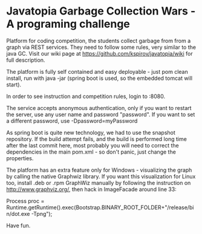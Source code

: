 Javatopia Garbage Collection Wars - A programing challenge
==

Platform for coding competition, the students collect garbage from from a graph via REST services. They need to follow some rules, very similar to the java GC.
Visit our wiki page at https://github.com/kspirov/javatopia/wiki for full description.

The platform is fully self contained and easy deployable - just  pom clean install,  run with java -jar (spring boot is used, so the embedded tomcat will start).

In order to see instruction and competition rules, login to  :8080.

The service accepts anonymous authentication, only if you want to restart the server, use any user name and password "password". If you want to set a different password, use  -Dpassword=myPassword

As spring boot is quite new technology, we had to use the snapshot repository. If the build attempt fails, and the build is performed long time after the last commit here, most probably you will need to correct the dependencies in the main pom.xml - so don't panic, just change the properties.

The platform has an extra feature only for Windows - visualizing the graph by calling the native Graphwiz library.  If you want this visualization
for Linux too, install .deb or .rpm GraphWiz manually by following the instruction on http://www.graphviz.org/, then hack in ImageFacade around line 33:

Process proc = Runtime.getRuntime().exec(Bootstrap.BINARY_ROOT_FOLDER+"/release/bin/dot.exe -Tpng");

Have fun. 
